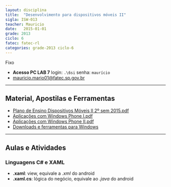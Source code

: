 ```yaml
---
layout: disciplina
title:  "Desenvolvimento para dispositivos móveis II"
sigla: ISW-013
teacher: Mauricio
date:   2015-01-01
grade: 2013
ciclo: 6
fatec: fatec-rl
categories: grade-2013 ciclo-6
---
```


<span class="label label-warning text-uppercase"><span class="glyphicon glyphicon glyphicon-star"></span> Fixo</span>

- **Acesso PC LAB 7** login: `.\6si` senha: `maurício`
- [mauricio.mario01@fatec.sp.gov.br](mauricio.mario01@fatec.sp.gov.br)


***


## Material, Apostilas e Ferramentas

- [Plano de Ensino Dispositivos Móveis II 2º sem 2015.pdf][plano-de-ensino-pdf]
- [Aplicações com Windows Phone I.pdf][aplicacoes-com-windowsphone-I-pdf]
- [Aplicações com Windows Phone II.pdf][aplicacoes-com-windowsphone-II-pdf]
- [Downloads e ferramentas para Windows](https://dev.windows.com/pt-br/downloads)


***


## Aulas e Atividades

### Linguagens C# e XAML

- **.xaml**: view, equivale a *.xml* do android
- **.xaml.cs**: lógica do negócio, equivale ao *.java* do android


[plano-de-ensino-pdf]: https://www.dropbox.com/s/3cojxz1m3iplwmr/Plano%20de%20Ensino%20Dispositivos%20M%C3%B3veis%20II%202%C2%BA%20sem%202015.pdf?dl=0
[aplicacoes-com-windowsphone-I-pdf]: https://www.dropbox.com/s/q2huvuy3pjo85r4/Aplica%C3%A7%C3%B5es%20com%20Windows%20Phone%20I.pdf?dl=0
[aplicacoes-com-windowsphone-II-pdf]: https://www.dropbox.com/s/vz4clwbknn95ggy/Aplica%C3%A7%C3%B5es%20com%20Windows%20Phone%20II.pdf?dl=0
